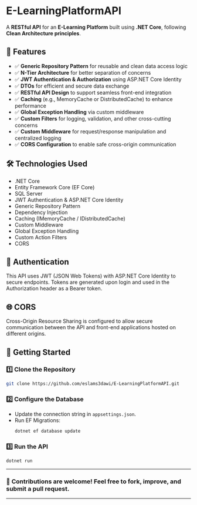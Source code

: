 # **E-LearningPlatformAPI**  

A **RESTful API** for an **E-Learning Platform** built using **.NET Core**, following **Clean Architecture principles**.  

## 📌 **Features**  

- ✅ **Generic Repository Pattern** for reusable and clean data access logic  
- ✅ **N-Tier Architecture** for better separation of concerns  
- ✅ **JWT Authentication & Authorization** using ASP.NET Core Identity  
- ✅ **DTOs** for efficient and secure data exchange  
- ✅ **RESTful API Design** to support seamless front-end integration  
- ✅ **Caching** (e.g., MemoryCache or DistributedCache) to enhance performance  
- ✅ **Global Exception Handling** via custom middleware  
- ✅ **Custom Filters** for logging, validation, and other cross-cutting concerns  
- ✅ **Custom Middleware** for request/response manipulation and centralized logging  
- ✅ **CORS Configuration** to enable safe cross-origin communication

## 🛠️ Technologies Used

- .NET Core  
- Entity Framework Core (EF Core)  
- SQL Server  
- JWT Authentication & ASP.NET Core Identity  
- Generic Repository Pattern  
- Dependency Injection  
- Caching (IMemoryCache / IDistributedCache)  
- Custom Middleware  
- Global Exception Handling  
- Custom Action Filters  
- CORS

## 🔐 Authentication
This API uses JWT (JSON Web Tokens) with ASP.NET Core Identity to secure endpoints. Tokens are generated upon login and used in the Authorization header as a Bearer token.

## 🌐 CORS
Cross-Origin Resource Sharing is configured to allow secure communication between the API and front-end applications hosted on different origins.


## 🚀 **Getting Started**  

### 1️⃣ Clone the Repository  
```sh
git clone https://github.com/eslams3dawi/E-LearningPlatformAPI.git
```  

### 2️⃣ Configure the Database  
- Update the connection string in `appsettings.json`.  
- Run EF Migrations:  
  ```sh
  dotnet ef database update
  ```  

### 3️⃣ Run the API  
```sh
dotnet run
```

---

### 🎯 **Contributions are welcome!** Feel free to fork, improve, and submit a pull request. 

---
